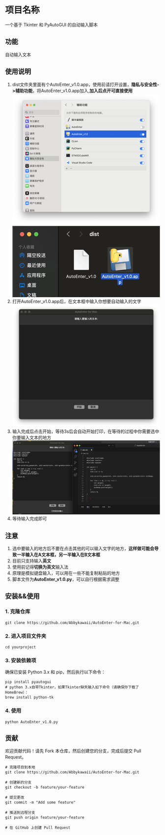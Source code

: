 # 项目名称  
一个基于 Tkinter 和 PyAutoGUI 的自动输入脚本  

## 功能  
自动输入文本  

## 使用说明  
1. dist文件夹里面有个AutoEnter_v1.0.app，使用前请打开设置，**隐私与安全性->辅助功能**，将AutoEnter_v1.0.app加入,**加入后点开可直接使用**
![step0](images/step0.png)
![step1](images/step1.png)
2. 打开AutoEnter_v1.0.app后，在文本框中输入你想要自动输入的文字
![step2](images/step2.png)
3. 输入完成后点击开始，等待3s后会自动开始打印，在等待的过程中你需要选中你要输入文本的地方
![step3](images/step3.png)
4. 等待输入完成即可  

## 注意
1. 选中要输入的地方后不要在点击其他的可以输入文字的地方，**这样做可能会导致一半输入在A文本框，另一半输入在B文本框**
2. 目前只支持输入**英文**
3. 使用前记得**切换为英文**输入法
4. 原理是模拟键盘输入，可以用在一些不能复制粘贴的地方
5. 脚本文件为**AutoEnter_v1.0.py**，可以自行根据需求调整

## 安装&&使用  
### 1. 克隆仓库
```angular2html
git clone https://github.com/Abbykawaii/AutoEnter-for-Mac.git
```
### 2. 进入项目文件夹
```angular2html
cd yourproject
```
### 3. 安装依赖项
确保已安装 Python 3.x 和 pip，然后执行以下命令：
```angular2html
pip install pyautogui
# python 3.x自带Tkinter，如果Tkinter缺失输入如下命令（请确保你下载了HomeBrew）：
brew install python-tk
```
### 4. 使用
```angular2html
python AutoEnter_v1.0.py
```
## 贡献  
欢迎贡献代码！请先 Fork 本仓库，然后创建您的分支，完成后提交 Pull Request。
```angular2html
# 克隆项目到本地
git clone https://github.com/Abbykawaii/AutoEnter-for-Mac.git

# 创建新的分支
git checkout -b feature/your-feature

# 提交更改
git commit -m "Add some feature"

# 推送到远程分支
git push origin feature/your-feature

# 在 GitHub 上创建 Pull Request
```
